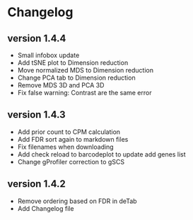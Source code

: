 Changelog
==========

<!--
Newest changes should be on top.
-->
version 1.4.4
---------------------------
+ Small infobox update
+ Add tSNE plot to Dimension reduction
+ Move normalized MDS to Dimension reduction
+ Change PCA tab to Dimension reduction
+ Remove MDS 3D and PCA 3D
+ Fix false warning: Contrast are the same error

version 1.4.3
---------------------------
+ Add prior count to CPM calculation
+ Add FDR sort again to markdown files
+ Fix filenames when downloading
+ Add check reload to barcodeplot to update add genes list
+ Change gProfiler correction to gSCS

version 1.4.2
---------------------------
+ Remove ordering based on FDR in deTab
+ Add Changelog file
